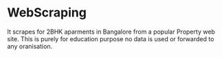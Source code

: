 # WebScraping

It scrapes for 2BHK aparments in Bangalore from a popular Property web site. 
This is purely for education purpose no data is used or forwarded to any oranisation.
